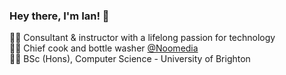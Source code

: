### Hey there, I'm Ian! 👋

👨‍🏫 Consultant & instructor with a lifelong passion for technology </br>
👨‍💼 Chief cook and bottle washer [@Noomedia](https://github.com/noomedia/) </br>
👨‍🎓 BSc (Hons), Computer Science - University of Brighton

<!--
**ianjukes/ianjukes** is a ✨ _special_ ✨ repository because its `README.md` (this file) appears on your GitHub profile.

Here are some ideas to get you started:

- 🔭 I’m currently working on ...
- 🌱 I’m currently learning ...
- 👯 I’m looking to collaborate on ...
- 🤔 I’m looking for help with ...
- 💬 Ask me about ...
- 📫 How to reach me: ...
- 😄 Pronouns: ...
- ⚡ Fun fact: ...
-->
